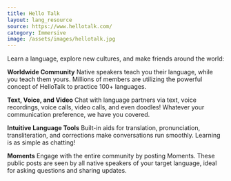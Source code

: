 ```yaml
---
title: Hello Talk
layout: lang_resource
source: https://www.hellotalk.com/
category: Immersive
image: /assets/images/hellotalk.jpg
---
```

Learn a language, explore new cultures, and make friends around the world:

**Worldwide Community**
Native speakers teach you their language, while you teach them yours. Millions of members are utilizing the powerful concept of HelloTalk to practice 100+ languages.

**Text, Voice, and Video**
Chat with language partners via text, voice recordings, voice calls, video calls, and even doodles! Whatever your communication preference, we have you covered.

**Intuitive Language Tools**
Built-in aids for translation, pronunciation, transliteration, and corrections make conversations run smoothly. Learning is as simple as chatting!

**Moments**
Engage with the entire community by posting Moments. These public posts are seen by all native speakers of your target language, ideal for asking questions and sharing updates.
